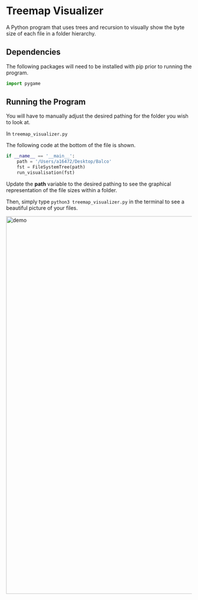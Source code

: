 # Treemap Visualizer
A Python program that uses trees and recursion to visually show the byte size of each file in a folder hierarchy.


Dependencies
-------------

The following packages will need to be installed with pip prior to running the program.

```python
import pygame
```


Running the Program
-------------------
You will have to manually adjust the desired pathing for the folder you wish to look at. 

In ```treemap_visualizer.py```

The following code at the bottom of the file is shown.

```python
if __name__ == '__main__':
    path = '/Users/a16472/Desktop/Balco'
    fst = FileSystemTree(path)
    run_visualisation(fst)
```

Update the <b>path</b> variable to the desired pathing to see the graphical representation of the file sizes within a folder.

Then, simply type 
```python3 treemap_visualizer.py``` in the terminal
to see a beautiful picture of your files.

<img width="1022" alt="demo" src="https://user-images.githubusercontent.com/28542017/126533112-d8f65dd8-ff68-4b9e-8047-20919887ca17.png">
